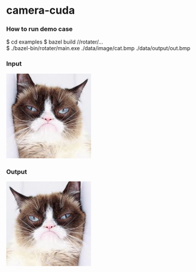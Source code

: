 # camera-cuda 

### How to run demo case
$ cd examples 
$ bazel build //rotater/...  
$ ./bazel-bin/rotater/main.exe ./data/image/cat.bmp ./data/output/out.bmp

### Input  
![Image text](https://github.com/cuiyixin555/camera-cuda/blob/master/examples/data/image/cat.bmp)

### Output  
![Image text](https://github.com/cuiyixin555/camera-cuda/blob/master/examples/data/output/out.bmp)